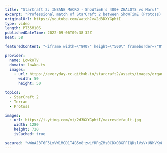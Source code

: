 ```yaml
---
title: "StarCraft 2: INSANE MACRO - ShoWTimE's 400+ ZEALOTS vs Maru!"
excerpt: "Professional match of StarCraft 2 between ShoWTimE (Protoss) and Maru (Terran). In this epic game of top level SC2 ShoWTimE takes the entire map and sends in waves of Zealots into a turtled up Terran.  Serral vs ShoWTimE: https://youtu.be/cbQw9rvkado  Support my work on Patreon: https://www.patreon.com/lowkotv"
originalUrl: https://youtube.com/watch?v=2d3DXYGphtI
type: video
length: PT35M10S
publishedDateTime: 2022-09-06T09:38:32Z
heat: 58

featuredContent: "<iframe width=\"800\" height=\"500\" frameborder=\"0\" src=\"https://www.youtube.com/embed/2d3DXYGphtI\" allow=\"accelerometer; autoplay; encrypted-media; gyroscope; picture-in-picture\" allowfullscreen></iframe>"

provider:
  name: LowkoTV
  domain: lowko.tv
  images:
    - url: https://everyday-cc.github.io/starcraft2/assets/images/organizations/lowko.tv-50x50.jpg
      width: 50
      height: 50

topics:
  - StarCraft 2
  - Terran
  - Protoss

images:
  - url: https://i.ytimg.com/vi/2d3DXYGphtI/maxresdefault.jpg
    width: 1280
    height: 720
    isCached: true

secured: "wWnAJ3T6F5LxVW1MGD1T4B5m8+zwLYRPgZMs0CDXOBGFFIQDslVsV+UNhVKyWKeOPkAEbMB1pDoEqILwI0I8gnL80NaMj6sK9QtRPQYDX6hgRv+eW2snqK2nblN10rSnMkHmcG7hHSSx4jyVcqTXeq7ttfY2D4iPWRbUNlyHn/kIbU2oKW8wq9BfqP0wMZEsJSwZKOGhKUNfbfHylV0Cj2wBD5FOlRoi+qDgvVKd3tjRjpjOgpUYp0nP/KedxASMbyUqECQMvs2X+GCN4lKAjjVlG9gp2UlacEr8bfMnZRbaaKWE8TMxGOqsSwHBtCYZIr2c1hBaB/Xm4xJEpFoBmkTt/+v5k4/gXzwjtnmvKUGWxClbHsFIwNRo8UVWNXZWuWElv5UdaIttAiXmWN8lpl6kxCzPHpkU8xGRj5Elf2ezEkdhs6UkkB63JgnSA+K7;Cwzmo1x6T4olnhIiS02iCg=="
---
```


